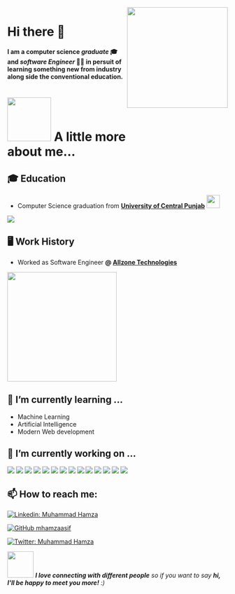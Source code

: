 <!--
**mhamzaasif/mhamzaasif** is a ✨ _special_ ✨ repository because its `README.md` (this file) appears on your GitHub profile.

Here are some ideas to get you started:

- 🔭 I’m currently working on ...
- 🌱 I’m currently learning ...
- 👯 I’m looking to collaborate on ...
- 🤔 I’m looking for help with ...
- 💬 Ask me about ...
- 📫 How to reach me: ...
- 😄 Pronouns: ...
- ⚡ Fun fact: ...
-->
<img align='right' src="https://media.giphy.com/media/ieyl9zmCjO4b4t6qoY/giphy.gif" width="230">
<!-- <p>
  <em>Software Engineer from <a href="http://www.ucp.edu.pk">University of Central Punjab</a>     
    </br>
    Currently Working at <a href="https://www.allzonetech.com">Allzone Tech</a>
    <br/><img src="https://allzonetech.com/wp-content/uploads/2019/10/Logo.png" width="250"/> 
  </em>
</p> -->

# Hi there 👋
**I am a computer science *graduate* 🎓 and *software Engineer* 👨‍💻 in persuit of learning something new from industry along side the conventional education.**

# <div styles="dispaly:flex;align-items:center"><img src="https://media.giphy.com/media/VgCDAzcKvsR6OM0uWg/giphy.gif" width="100px"> A little more about me...</div>

## 🎓 Education
- Computer Science graduation from **[University of Central Punjab](www.ucp.edu.pk)**  <img src="https://media.giphy.com/media/fYSnHlufseco8Fh93Z/giphy.gif" width="30">
<img src="https://www.ucp.edu.pk/inc/uploads/2019/06/ucp-sticky-logo-white-1.png"/>

## 🖥️ Work History
- Worked as Software Engineer **@ [Allzone Technologies](www.allzonetech.com)**
<img src="https://allzonetech.com/wp-content/uploads/2020/12/site-logo-inverse-200.png" width="250"/>

## 🌱 I’m currently learning ...
- Machine Learning
- Artificial Intelligence
- Modern Web development

## 🔭 I’m currently working on ...

![](https://img.shields.io/badge/OS-Linux-informational?style=flat&logo=linux&logoColor=white&color=2bbc8a)
![](https://img.shields.io/badge/OS-Mac%20OS-informational?logo=apple&logoColor=white&color=2bbc8a)
![](https://img.shields.io/badge/OS-Windows-informational?style=flat&logo=windows&logoColor=white&color=2bbc8a)
![](https://img.shields.io/badge/Code-Javascript-informational?style=flat&logo=javascript&logoColor=white&color=2bbc8a)
![](https://img.shields.io/badge/Code-HTML5-informational?style=flat&logo=html5&logoColor=white&color=2bbc8a)
![](https://img.shields.io/badge/Code-CSS3-informational?style=flat&logo=css3&logoColor=white&color=2bbc8a)
![](https://img.shields.io/badge/Code-Sass-informational?style=flat&logo=Sass&logoColor=white&color=2bbc8a)
![](https://img.shields.io/badge/Library-React-informational?style=flat&logo=react&logoColor=white&color=2bbc8a)
![](https://img.shields.io/badge/Framework-NodeJs-informational?style=flat&logo=Node.js&logoColor=white&color=2bbc8a)
![](https://img.shields.io/badge/Framework-Code%20Igniter-informational?style=flat&logo=codeigniter&logoColor=white&color=2bbc8a)
![](https://img.shields.io/badge/Version%20Control-Git-informational?style=flat&logo=git&logoColor=white&color=2bbc8a)
![](https://img.shields.io/badge/Editor-Vs%20Code-informational?style=flat&logo=visual-studio-code&logoColor=white&color=2bbc8a)
![](https://img.shields.io/badge/Technology-Firebase-informational?style=flat&logo=firebase&logoColor=white&color=2bbc8a)
![](https://img.shields.io/badge/Technology-Heroku-informational?style=flat&logo=heroku&logoColor=white&color=2bbc8a)


## 📫 How to reach me:
[![Linkedin: Muhammad Hamza](https://img.shields.io/badge/-muhammad--hamza--44488715a-blue?style=flat-square&logo=Linkedin&logoColor=white&link=https://www.linkedin.com/in/muhammad-hamza-44488715a/)](https://www.linkedin.com/in/muhammad-hamza-44488715a/)

[![GitHub mhamzaasif](https://img.shields.io/github/followers/mhamzaasif?label=follow&style=social)](https://github.com/mhamzaasif)

[![Twitter: Muhammad Hamza](https://img.shields.io/twitter/follow/its_hamzaasif?style=social)](https://twitter.com/its_hamzaasif)

<img src="https://media.giphy.com/media/LnQjpWaON8nhr21vNW/giphy.gif" width="60"> <em><b>I love connecting with different people</b> so if you want to say <b>hi, I'll be happy to meet you more!</b> :)</em>
